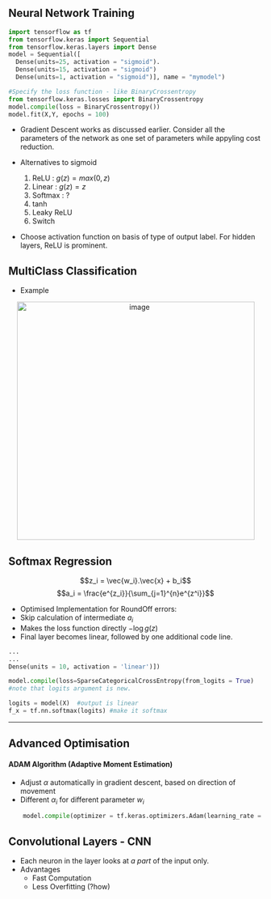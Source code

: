 ## Neural Network Training
```python
import tensorflow as tf
from tensorflow.keras import Sequential
from tensorflow.keras.layers import Dense
model = Sequential([
  Dense(units=25, activation = "sigmoid").
  Dense(units=15, activation = "sigmoid")
  Dense(units=1, activation = "sigmoid")], name = "mymodel")

#Specify the loss function - like BinaryCrossentropy 
from tensorflow.keras.losses import BinaryCrossentropy
model.compile(loss = BinaryCrossentropy())
model.fit(X,Y, epochs = 100)
```
- Gradient Descent works as discussed earlier. Consider all the parameters of the network as one set of parameters while appyling cost reduction.
- Alternatives to sigmoid
   1. ReLU : $g(z) = max(0,z)$
   1. Linear : $g(z) = z$
   1. Softmax : ?
   1. tanh
   1. Leaky ReLU
   1. Switch

- Choose activation function on basis of type of output label. For hidden layers, ReLU is prominent.
## MultiClass Classification
- Example  
<p align = "center">
<img width="471" alt="image" src="https://github.com/atul2602/Advanced-Learning-Algorithms/assets/61497490/260fb64b-f388-4397-94fb-5c2621d62f30">
</p>

## Softmax Regression
$$z_i = \vec{w_i}.\vec{x} + b_i$$
$$a_i = \frac{e^{z_i}}{\sum_{j=1}^{n}e^{z^i}}$$

- Optimised Implementation for RoundOff errors: 
-   Skip calculation of intermediate $a_i$ 
-   Makes the loss function directly $-\log g\left(z \right)$
-   Final layer becomes linear, followed by one additional code line.
```python
...
...
Dense(units = 10, activation = 'linear')])

model.compile(loss=SparseCategoricalCrossEntropy(from_logits = True)
#note that logits argument is new.

logits = model(X)  #output is linear
f_x = tf.nn.softmax(logits) #make it softmax
```
---
## Advanced Optimisation
#### ADAM Algorithm (Adaptive Moment Estimation)
   - Adjust $\alpha$ automatically in gradient descent, based on direction of movement 
   - Different $\alpha_i$ for different parameter $w_i$
    
```python
    model.compile(optimizer = tf.keras.optimizers.Adam(learning_rate = 1e-3), loss = ...)
```
## Convolutional Layers - CNN
- Each neuron in the layer looks at _a part_ of the input only.
- Advantages
    - Fast Computation
    - Less Overfitting (?how)
 
  

